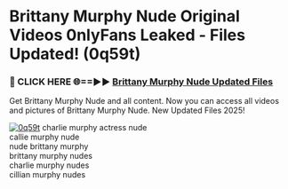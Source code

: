 # Brittany Murphy Nude Original Videos 0nlyFans Leaked - Files Updated! (0q59t)

<h3>🔴 CLICK HERE 🌐==►► <a href="https://tinyurl.com/52m3yx9h" rel="nofollow">Brittany Murphy Nude Updated Files</a></h3>

Get Brittany Murphy Nude and all content. Now you can access all videos and pictures of Brittany Murphy Nude. New Updated Files 2025!

[![0q59t](https://i.imgur.com/TnHtlc8.gif)](https://tinyurl.com/52m3yx9h)
charlie murphy actress nude<br>
callie murphy nude<br>
nude brittany murphy<br>
brittany murphy nudes<br>
charlie murphy nudes<br>
cillian murphy nudes